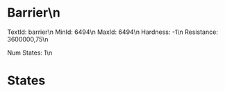 # Barrier\n
TextId: barrier\n
MinId: 6494\n
MaxId: 6494\n
Hardness: -1\n
Resistance: 3600000,75\n

Num States: 1\n
# States
```

```